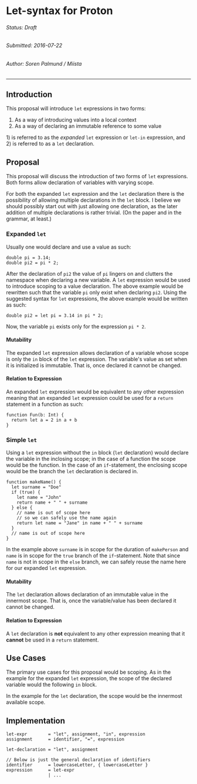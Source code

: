 # Let-syntax for Proton

###### Status: Draft
###### Submitted: 2016-07-22
###### Author: Soren Palmund / Miista

---

Introduction
------------

This proposal will introduce `let` expressions in two forms:

1. As a way of introducing values into a local context
2. As a way of declaring an immutable reference to some value

1\) is referred to as the _expanded_ `let` expression or `let-in` expression,
and 2) is referred to as a `let` declaration.

Proposal
--------

This proposal will discuss the introduction of two forms of `let` expressions.
Both forms allow declaration of variables with varying scope.

For both the expanded `let` expression and the `let` declaration there is
the possibility of allowing multiple declarations in the `let` block.
I believe we should possibly start out with just allowing one declaration,
as the later addition of multiple declarations is rather trivial.
(On the paper and in the grammar, at least.)

### Expanded `let`

Usually one would declare and use a value as such:

    double pi = 3.14;
    double pi2 = pi * 2;

After the declaration of `pi2` the value of `pi` lingers on and clutters
the namespace when declaring a new variable.
A `let` expression would be used to introduce scoping to a value declaration.
The above example would be rewritten such that the variable `pi` only
exist when declaring `pi2`.
Using the suggested syntax for `let` expressions, the above example
would be written as such:

    double pi2 = let pi = 3.14 in pi * 2;

Now, the variable `pi` exists only for the expression `pi * 2`.

#### Mutability

The expanded `let` expression allows declaration of a variable
whose scope is only the `in` block of the `let` expression.
The variable's value as set when it is initialized is immutable.
That is, once declared it cannot be changed.

#### Relation to Expression

An expanded `let` expression would be equivalent to any
other expression meaning that an expanded `let` expression could be used
for a `return` statement in a function as such:

    function Fun(b: Int) {
      return let a = 2 in a + b
    }

### Simple `let`

Using a `let` expression without the `in` block (`let` declaration) 
would declare the variable in the inclosing scope; in the case of a function 
the scope would be the function. 
In the case of an `if`-statement, the enclosing scope would be
the branch the `let` declaration is declared in.

    function makeName() {
      let surname = "Doe"
      if (true) {
        let name = "John"
        return name + " " + surname
      } else {
        // name is out of scope here
        // so we can safely use the name again
        return let name = "Jane" in name + " " + surname
      }
      // name is out of scope here
    }

In the example above `surname` is in scope for the duration of `makePerson`
and `name` is in scope for the `true` branch of the `if`-statement.
Note that since `name` is not in scope in the `else` branch, we can safely
reuse the name here for our expanded `let` expression.

#### Mutability

The `let` declaration allows declaration of an immutable value in the innermost
scope.
That is, once the variable/value has been declared it cannot be changed.

#### Relation to Expression

A `let` declaration is **not** equivalent to any other expression meaning
that it **cannot** be used in a `return` statement.

Use Cases
---------

The primary use cases for this proposal would be scoping.
As in the example for the expanded `let` expression, the scope of the
declared variable would the following `in` block.

In the example for the `let` declaration, the scope would be the innermost
available scope.

Implementation
--------------

~~~
let-expr        = "let", assignment, "in", expression
assignment      = identifier, "=", expression

let-declaration = "let", assignment

// Below is just the general declaration of identifiers
identifier      = lowercaseLetter, { lowercaseLetter }
expression      = let-expr
                | ...
~~~
